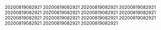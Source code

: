 20200819082921
20200819082921
20200819082921
20200819082921
20200819082921
20200819082921
20200819082921
20200819082921
20200819082921
20200819082921
20200819082921
20200819082921
20200819082921
20200819082921
20200819082921
